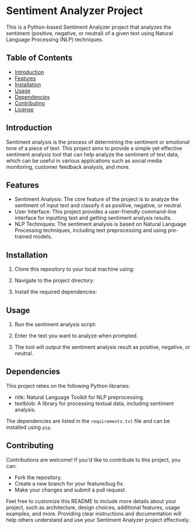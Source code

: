 # Sentiment Analyzer Project

This is a Python-based Sentiment Analyzer project that analyzes the sentiment (positive, negative, or neutral) of a given text using Natural Language Processing (NLP) techniques.

## Table of Contents

- [Introduction](#introduction)
- [Features](#features)
- [Installation](#installation)
- [Usage](#usage)
- [Dependencies](#dependencies)
- [Contributing](#contributing)
- [License](#license)

## Introduction

Sentiment analysis is the process of determining the sentiment or emotional tone of a piece of text. This project aims to provide a simple yet effective sentiment analysis tool that can help analyze the sentiment of text data, which can be useful in various applications such as social media monitoring, customer feedback analysis, and more.

## Features

- Sentiment Analysis: The core feature of the project is to analyze the sentiment of input text and classify it as positive, negative, or neutral.
- User Interface: This project provides a user-friendly command-line interface for inputting text and getting sentiment analysis results.
- NLP Techniques: The sentiment analysis is based on Natural Language Processing techniques, including text preprocessing and using pre-trained models.

## Installation

1. Clone this repository to your local machine using:

2. Navigate to the project directory:

3. Install the required dependencies:

## Usage

1. Run the sentiment analysis script:

2. Enter the text you want to analyze when prompted.

3. The tool will output the sentiment analysis result as positive, negative, or neutral.

## Dependencies

This project relies on the following Python libraries:

- nltk: Natural Language Toolkit for NLP preprocessing.
- textblob: A library for processing textual data, including sentiment analysis.

The dependencies are listed in the `requirements.txt` file and can be installed using `pip`.

## Contributing

Contributions are welcome! If you'd like to contribute to this project, you can:

- Fork the repository.
- Create a new branch for your feature/bug fix.
- Make your changes and submit a pull request.

Feel free to customize this README to include more details about your project, such as architecture, design choices, additional features, usage examples, and more. Providing clear instructions and documentation will help others understand and use your Sentiment Analyzer project effectively.

